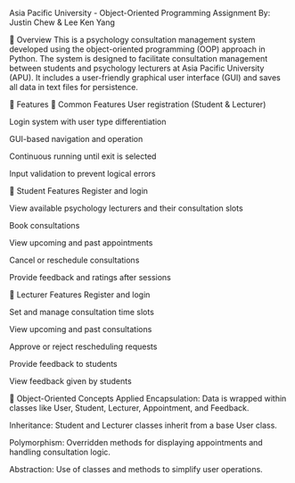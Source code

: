 Asia Pacific University - Object-Oriented Programming Assignment
By: Justin Chew & Lee Ken Yang

📌 Overview
This is a psychology consultation management system developed using the object-oriented programming (OOP) approach in Python. The system is designed to facilitate consultation management between students and psychology lecturers at Asia Pacific University (APU). It includes a user-friendly graphical user interface (GUI) and saves all data in text files for persistence.

🎯 Features
🔹 Common Features
User registration (Student & Lecturer)

Login system with user type differentiation

GUI-based navigation and operation

Continuous running until exit is selected

Input validation to prevent logical errors

🔹 Student Features
Register and login

View available psychology lecturers and their consultation slots

Book consultations

View upcoming and past appointments

Cancel or reschedule consultations

Provide feedback and ratings after sessions

🔹 Lecturer Features
Register and login

Set and manage consultation time slots

View upcoming and past consultations

Approve or reject rescheduling requests

Provide feedback to students

View feedback given by students


🧱 Object-Oriented Concepts Applied
Encapsulation: Data is wrapped within classes like User, Student, Lecturer, Appointment, and Feedback.

Inheritance: Student and Lecturer classes inherit from a base User class.

Polymorphism: Overridden methods for displaying appointments and handling consultation logic.

Abstraction: Use of classes and methods to simplify user operations.

